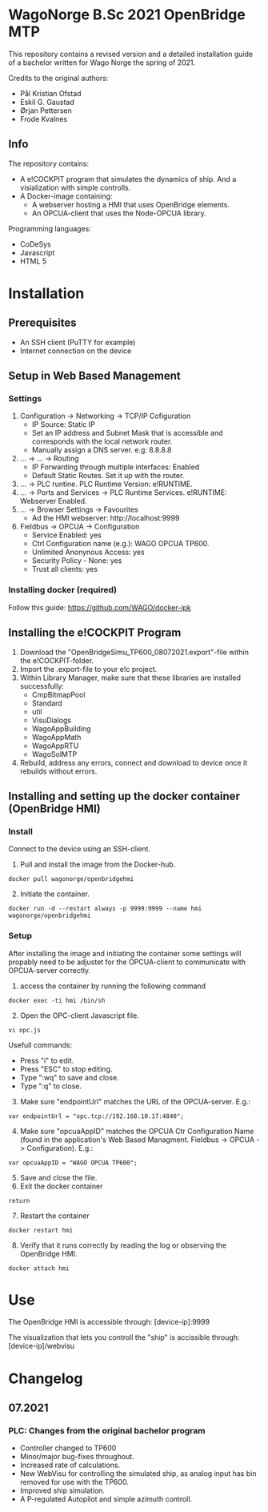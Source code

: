 # WagoNorge B.Sc 2021 OpenBridge MTP
This repository contains a revised version and a detailed installation guide of a bachelor written for Wago Norge the spring of 2021. 

Credits to the original authors:
   - Pål Kristian Ofstad
   - Eskil G. Gaustad
   - Ørjan Pettersen
   - Frode Kvalnes
    
## Info
The repository contains:
   - A e!COCKPIT program that simulates the dynamics of ship. And a visialization with simple controlls. 
   - A Docker-image containing:
      - A webserver hosting a HMI that uses OpenBridge elements. 
      - An OPCUA-client that uses the Node-OPCUA library.

Programming languages:
   - CoDeSys
   - Javascript
   - HTML 5

# Installation

## Prerequisites
- An SSH client (PuTTY for example)
- Internet connection on the device


## Setup in Web Based Management
### Settings
1. Configuration -> Networking -> TCP/IP Cofiguration
      - IP Source: Static IP
      - Set an IP address and Subnet Mask that is accessible and corresponds with the local network router. 
      - Manually assign a DNS server. e.g: 8.8.8.8 
2. ... -> ... -> Routing
      - IP Forwarding through multiple interfaces: Enabled
      - Default Static Routes. Set it up with the router. 
3. ... -> PLC runtine. PLC Runtime Version: e!RUNTIME. 
4. ... -> Ports and Services -> PLC Runtime Services. e!RUNTIME: Webserver Enabled. 
5. ... -> Browser Settings -> Favourites 
      - Ad the HMI webserver: http://localhost:9999
6. Fieldbus -> OPCUA -> Configuration
      - Service Enabled: yes
      - Ctrl Configuration name (e.g.): WAGO OPCUA TP600.
      - Unlimited Anonynous Access: yes
      - Security Policy - None: yes
      - Trust all clients: yes



### Installing docker (required)

Follow this guide: https://github.com/WAGO/docker-ipk

## Installing the e!COCKPIT Program
1. Download the "OpenBridgeSimu_TP600_08072021.export"-file within the e!COCKPIT-folder.
2. Import the .export-file to your e!c project. 
3. Within Library Manager, make sure that these libraries are installed successfully:
      - CmpBitmapPool
      - Standard
      - util
      - VisuDialogs
      - WagoAppBuilding
      - WagoAppMath
      - WagoAppRTU
      - WagoSolMTP
4. Rebuild, address any errors, connect and download to device once it rebuilds without errors. 

## Installing and setting up the docker container (OpenBridge HMI)

### Install
Connect to the device using an SSH-client. 
 1. Pull and install the image from the Docker-hub.
 ```
 docker pull wagonorge/openbridgehmi
 ```
 2. Initiate the container. 
  ```
 docker run -d --restart always -p 9999:9999 --name hmi wagonorge/openbridgehmi
 ```
### Setup
After installing the image and initiating the container some settings will propably need to be adjustet for the OPCUA-client to communicate with OPCUA-server correctly. 
1. access the container by running the following command
```
docker exec -ti hmi /bin/sh
```
2. Open the OPC-client Javascript file. 
```
vi opc.js
```
Usefull commands:
 - Press "i" to edit.
 - Press "ESC" to stop editing. 
 - Type ":wq" to save and close. 
 - Type ":q" to close. 
 
3. Make sure "endpointUrl" matches the URL of the OPCUA-server. E.g.: 
```
var endpointUrl = "opc.tcp://192.168.10.17:4840";
```
4. Make sure "opcuaAppID" matches the OPCUA Ctr Configuration Name (found in the application's Web Based Managment. Fieldbus -> OPCUA -> Configuration). E.g.:
```
var opcuaAppID = "WAGO OPCUA TP600";
```
5. Save and close the file. 
6. Exit the docker container
```
return
```
7. Restart the container
```
docker restart hmi
```
8. Verify that it runs correctly by reading the log or observing the OpenBridge HMI. 
```
docker attach hmi
```
# Use
The OpenBridge HMI is accessible through: [device-ip]:9999

The visualization that lets you controll the "ship" is accissible through: [device-ip]/webvisu


# Changelog

## 07.2021
### PLC: Changes from the original bachelor program
- Controller changed to TP600
- Minor/major bug-fixes throughout. 
- Increased rate of calculations.
- New WebVisu for controlling the simulated ship, as analog input has bin removed for use with the TP600.
- Improved ship simulation.
- A P-regulated Autopilot and simple azimuth controll. 


